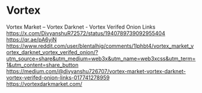 # Vortex
 Vortex Market – Vortex Darknet - Vortex Verifed Onion Links 
<br>
https://x.com/DivyanshuR72572/status/1940789739092955404
<br>
https://qr.ae/pA6yjN
<br>
https://www.reddit.com/user/blentalhig/comments/1lphbt4/vortex_market_vortex_darknet_vortex_verifed_onion/?utm_source=share&utm_medium=web3x&utm_name=web3xcss&utm_term=1&utm_content=share_button
<br>
https://medium.com/@divyanshu726707/vortex-market-vortex-darknet-vortex-verifed-onion-links-017741278959
<br>
https://vortexdarkmarket.com/

